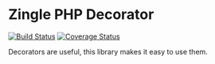 Zingle PHP Decorator 
====================

[![Build Status](https://travis-ci.com/Zingle/php-decorator.svg?branch=master)](https://travis-ci.com/Zingle/php-decorator)
[![Coverage Status](https://coveralls.io/repos/github/Zingle/php-decorator/badge.svg?branch=master)](https://coveralls.io/github/Zingle/php-decorator?branch=master)

Decorators are useful, this library makes it easy to use them.
